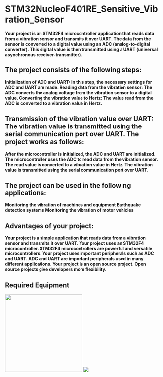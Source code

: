 # STM32NucleoF401RE_Sensitive_Vibration_Sensor

<b>Your project is an STM32F4 microcontroller application that reads data from a vibration sensor and transmits it over UART. The data from the sensor is converted to a digital value using an ADC (analog-to-digital converter). This digital value is then transmitted using a UART (universal asynchronous receiver-transmitter).

<h2>The project consists of the following steps:</h2>

Initialization of ADC and UART: In this step, the necessary settings for ADC and UART are made.
Reading data from the vibration sensor: The ADC converts the analog voltage from the vibration sensor to a digital value.
Converting the vibration value to Hertz: The value read from the ADC is converted to a vibration value in Hertz.

<h2>Transmission of the vibration value over UART: The vibration value is transmitted using the serial communication port over UART.
The project works as follows:</h2>

After the microcontroller is initialized, the ADC and UART are initialized.
The microcontroller uses the ADC to read data from the vibration sensor.
The read value is converted to a vibration value in Hertz.
The vibration value is transmitted using the serial communication port over UART.

<h2>The project can be used in the following applications:</h2>

Monitoring the vibration of machines and equipment
Earthquake detection systems
Monitoring the vibration of motor vehicles

<h2>Advantages of your project:</h2>

Your project is a simple application that reads data from a vibration sensor and transmits it over UART.
Your project uses an STM32F4 microcontroller. STM32F4 microcontrollers are powerful and versatile microcontrollers.
Your project uses important peripherals such as ADC and UART. ADC and UART are important peripherals used in many different applications.
Your project is an open source project. Open source projects give developers more flexibility.</b>

<h2>Required Equipment</h2>
<img src="https://github.com/ertrleren/STM32NucleoF401RE_Sensitive_Vibration_Sensor/assets/98084030/10c8da88-c6e0-47c9-9bda-014d660d565f" height="250" width="250">
<img src= "https://github.com/ertrleren/STM32NucleoF401RE_Sensitive_Vibration_Sensor/assets/98084030/0f8e9e00-5aa5-4f8d-856b-7c0c95960c53"> 


